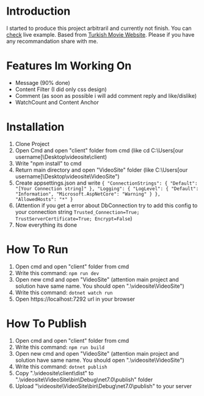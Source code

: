 

# Introduction
I started to produce this project arbitraril and currently not finish. You can [check](http://sarowa36.com.tr) live example. Based from [Turkish Movie Website](https://www.turkanime.co/). Please if you have any recommandation share with me.

# Features Im Working On
 - Message (90% done)
 - Content Filter (I did only css design) 
 - Comment (as soon as possible i will add comment reply and like/dislike)
 - WatchCount and Content Anchor
 

# Installation

 1. Clone Project 
 2. Open Cmd and open "client" folder from cmd (like cd C:\Users\[our username]\Desktop\videosite\client)
 3. Write "npm install" to cmd
 4. Return main directory and open "VideoSite" folder (like C:\Users\[our username]\Desktop\videosite\VideoSite")
 5. Create appsettings.json and write `{
  "ConnectionStrings": {
    "Default": "[Your Connection string]"
  },
  "Logging": {
    "LogLevel": {
      "Default": "Information",
      "Microsoft.AspNetCore": "Warning"
    }
  },
  "AllowedHosts": "*"
}`
 6. (Attention if you get a error about DbConnection try to add this config to your connection string `Trusted_Connection=True; TrustServerCertificate=True; Encrypt=False`)
 7. Now everything its done

# How To Run

 1. Open cmd and open "client" folder from cmd
 2. Write this command: `npm run dev`
 3. Open new cmd and open "VideoSite" (attention main project and solution have same name. You should open ".\videosite\VideoSite")
 4. Write this command: `dotnet watch run`
 5. Open https://localhost:7292 url in your browser

# How To Publish
1. Open cmd and open "client" folder from cmd
 2. Write this command: `npm run build`
 3. Open new cmd and open "VideoSite" (attention main project and solution have same name. You should open ".\videosite\VideoSite")
 4. Write this command: `dotnet publish`
 5. Copy ".\videosite\client\dist" to ".\videosite\VideoSite\bin\Debug\net7.0\publish\" folder 
 6. Upload "\videosite\VideoSite\bin\Debug\net7.0\publish" to your server

